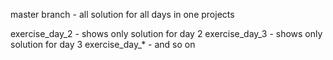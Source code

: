 master branch - all solution for all days in one projects

exercise_day_2 - shows only solution for day 2 
exercise_day_3 - shows only solution for day 3 
exercise_day_* - and so on
